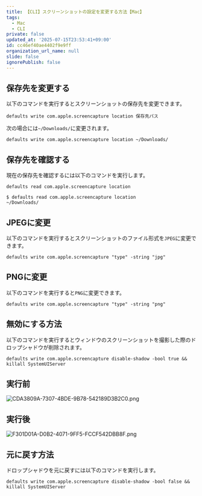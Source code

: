 ```yaml
---
title: 【CLI】スクリーンショットの設定を変更する方法【Mac】
tags:
  - Mac
  - CLI
private: false
updated_at: '2025-07-15T23:53:41+09:00'
id: cc46ef40ae4402f9e9ff
organization_url_name: null
slide: false
ignorePublish: false
---
```

## 保存先を変更する

以下のコマンドを実行するとスクリーンショットの保存先を変更できます。

```terminal
defaults write com.apple.screencapture location 保存先パス
```

次の場合には`~/Downloads/`に変更されます。

```terminal
defaults write com.apple.screencapture location ~/Downloads/
```

## 保存先を確認する

現在の保存先を確認するには以下のコマンドを実行します。

```terminal
defaults read com.apple.screencapture location
```

```terminal
$ defaults read com.apple.screencapture location
~/Downloads/
```

## JPEGに変更

以下のコマンドを実行するとスクリーンショットのファイル形式を`JPEG`に変更できます。

```terminal
defaults write com.apple.screencapture "type" -string "jpg"
```

## PNGに変更

以下のコマンドを実行すると`PNG`に変更できます。

```terminal
defaults write com.apple.screencapture "type" -string "png"
```

## 無効にする方法

以下のコマンドを実行するとウィンドウのスクリーンショットを撮影した際のドロップシャドウが削除されます。

```terminal
defaults write com.apple.screencapture disable-shadow -bool true && killall SystemUIServer
```

## 実行前

![CDA3809A-7307-4BDE-9B78-542189D3B2C0.png](https://qiita-image-store.s3.ap-northeast-1.amazonaws.com/0/2342443/20ecb311-2eba-46d0-a1af-042814a38d45.png)

## 実行後

![F301D01A-D0B2-4071-9FF5-FCCF542DBB8F.png](https://qiita-image-store.s3.ap-northeast-1.amazonaws.com/0/2342443/722df99e-f62f-4edb-b88f-5be2cc454590.png)

## 元に戻す方法

ドロップシャドウを元に戻すには以下のコマンドを実行します。

```terminal
defaults write com.apple.screencapture disable-shadow -bool false && killall SystemUIServer
```
